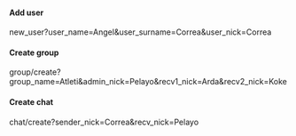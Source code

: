 #### Add user
new_user?user_name=Angel&user_surname=Correa&user_nick=Correa

#### Create group
group/create?group_name=Atleti&admin_nick=Pelayo&recv1_nick=Arda&recv2_nick=Koke

#### Create chat
chat/create?sender_nick=Correa&recv_nick=Pelayo